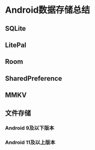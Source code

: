 # Android数据存储总结

## SQLite

## LitePal

## Room

## SharedPreference

## MMKV

## 文件存储

### Android 9及以下版本

### Android 11及以上版本